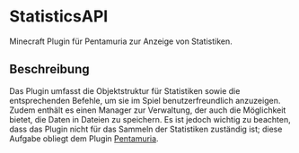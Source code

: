 # StatisticsAPI

Minecraft Plugin für Pentamuria zur Anzeige von Statistiken.

## Beschreibung


Das Plugin umfasst die Objektstruktur für Statistiken sowie die entsprechenden Befehle, um sie im Spiel benutzerfreundlich anzuzeigen. Zudem enthält es einen Manager zur Verwaltung, der auch die Möglichkeit bietet, die Daten in Dateien zu speichern. Es ist jedoch wichtig zu beachten, dass das Plugin nicht für das Sammeln der Statistiken zuständig ist; diese Aufgabe obliegt dem Plugin [Pentamuria](https://github.com/pentamuria/pentamuria).

